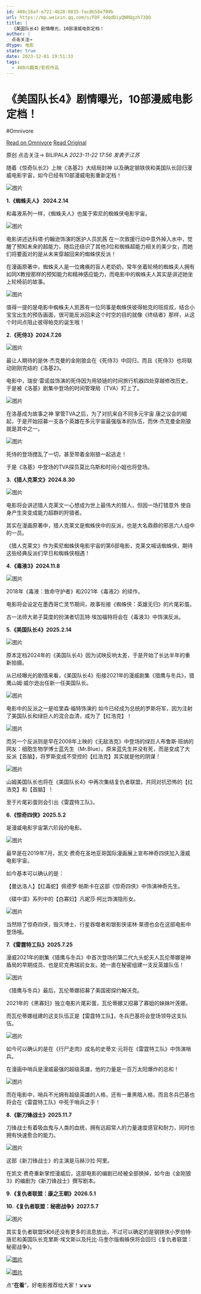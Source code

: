 ```yaml
---
id: 408c16af-e721-4b28-9835-fac8b50e709b
url: https://mp.weixin.qq.com/s/FDF_4dqdDiyQNRQgzh73QQ
title: |
  《美国队长4》剧情曝光，10部漫威电影定档！
author: |
  点击关注→
dtype: 电影
state: true
date: 2023-12-01 19:51:33
tags:
  - 400兴趣类/影视作品
---
```



# 《美国队长4》剧情曝光，10部漫威电影定档！
#Omnivore

[Read on Omnivore](https://omnivore.app/me/https-mp-weixin-qq-com-s-fdf-4-dqd-diy-qnr-qgzh-73-qq-18c25382df7)
[Read Original](https://mp.weixin.qq.com/s/FDF_4dqdDiyQNRQgzh73QQ)

原创  点击关注→  BILIPALA _2023-11-22 17:56_ _发表于江苏_ 

随着《惊奇队长2》上映《洛基2》大结局封神 以及确定钢铁侠和美国队长回归漫威电影宇宙，如今已经有10部漫威电影重新定档！

![图片](https://proxy-prod.omnivore-image-cache.app/0x0,svHA0XGkFO3fUSetyng6QkeI3MqJ8ziwNyyv8gCvq-CI/https://mmbiz.qpic.cn/mmbiz_jpg/AKk1qznxlzfQwW04aicVPbNjeIOBuYNlwevjvQ8f4TyFv3Fz0GDpGseeC8czP0LfYFY4uzSkembfSQTkVibwzBqg/640?wx_fmt=jpeg&from=appmsg)

**1.《蜘蛛夫人》 2024.2.14**

和毒液系列一样，《蜘蛛夫人》也属于索尼的蜘蛛侠电影宇宙。

![图片](https://proxy-prod.omnivore-image-cache.app/0x0,sVmIdNPxd20BeaUDiJq9i3bb-HnZi3zWDkbpQHwSpqpc/https://mmbiz.qpic.cn/mmbiz_jpg/AKk1qznxlzfQwW04aicVPbNjeIOBuYNlw7PVgg8ER5ibk7LlOVNbz5W8HHqBvIHgN8UKugcZxeHVZI5rYLNkT5sg/640?wx_fmt=jpeg&from=appmsg)

电影讲述达科塔·约翰逊饰演的医护人员凯茜 在一次救援行动中意外掉入水中，觉醒了预知未来的超能力，随后还结识了其他3位和蜘蛛超能力相关的美少女，而她们将要面对的是从未来穿越回来的蜘蛛侠反派！

在漫画原著中，蜘蛛夫人是一位瘫痪的盲人老奶奶，常年坐着轮椅的蜘蛛夫人拥有如同X教授那样的预知能力和精神感应能力，而电影中的蜘蛛夫人其实是讲述她坐上轮椅前的故事。

![图片](https://proxy-prod.omnivore-image-cache.app/0x0,s6LKlv7qtRdp0F3_Bee-iRvk-L-F2PUw9jQjy7fP8VIc/https://mmbiz.qpic.cn/mmbiz_jpg/AKk1qznxlzfQwW04aicVPbNjeIOBuYNlwOhubic3kick63egBDCjepHr5g9s19NWsiaibMVhOrJAjNZxytpofdA0CLg/640?wx_fmt=jpeg&from=appmsg)

值得一提的是电影中蜘蛛夫人凯茜有一位同事是蜘蛛侠彼得帕克的班叔叔，结合小宝宝出生的预告画面，很可能反派回来这个时空的目的就像《终结者》那样，从这个时间点阻止彼得帕克的诞生哦！

**2.《死侍3》2024.7.26**

![图片](https://proxy-prod.omnivore-image-cache.app/0x0,sVuahwpb7ShAu7Esepoqd3xXjepHE4Sw8EFx5uh7fJg8/https://mmbiz.qpic.cn/mmbiz_jpg/AKk1qznxlzfQwW04aicVPbNjeIOBuYNlwnwzQSB2QTaYXJ3STibddF1f1U3FeGXFnI6HPwbXeERgicYMTPYYWdJUw/640?wx_fmt=jpeg&from=appmsg)

最让人期待的是休·杰克曼的金刚狼会在《死侍3》中回归，而且《死侍3》也将联动刚刚完结的《洛基2》。

电影中，瑞安·雷诺兹饰演的死侍因为用锁链的时间旅行机器四处穿越修改历史，于是被《洛基》剧集中登场的时间管理局（TVA）盯上了。

![图片](https://proxy-prod.omnivore-image-cache.app/0x0,scNuGRxSijXBPqtAPechyhsQQGl6PK76rxflBxnnT9o8/https://mmbiz.qpic.cn/mmbiz_jpg/AKk1qznxlzfQwW04aicVPbNjeIOBuYNlwdicghfibucvciakmXdicwrX83PgUsvCTOTex8tWL5MUibP3LiaSV8Kx1d49A/640?wx_fmt=jpeg&from=appmsg)

在洛基成为故事之神 掌管TVA之后，为了对抗来自不同多元宇宙 康之议会的崛起，于是开始招募一支各个英雄在多元宇宙最强版本的队伍，而休·杰克曼金刚狼就是其中之一。

![图片](https://proxy-prod.omnivore-image-cache.app/0x0,sjjZmvleIiO7J6FJh6_m0Ks_i5JvzbHcYzQfzhpeDCog/https://mmbiz.qpic.cn/mmbiz_jpg/AKk1qznxlzfQwW04aicVPbNjeIOBuYNlwZJWWGBIdciawjlPyypsagr2YkHYbQicr9spKyIOYkB6E4HJPcoB9QnDA/640?wx_fmt=jpeg&from=appmsg)

死侍的登场搅乱了一切，甚至带着金刚狼一起逃走！

于是《洛基》中登场的TVA探员莫比乌斯和时间小姐也将登场。

**3.《猎人克莱文》2024.8.30**

![图片](https://proxy-prod.omnivore-image-cache.app/0x0,sO3pgbEVFkhjyy0FeYXPEeeSrJjM_HN43_XT5fgMyWYs/https://mmbiz.qpic.cn/mmbiz_jpg/AKk1qznxlzfQwW04aicVPbNjeIOBuYNlw650He3ibgCqPichGKcusgAmUroDqx0poNKhntmvJEHe7f6Ejb3icOh9Sw/640?wx_fmt=jpeg&from=appmsg)

电影将会讲述猎人克莱文一心想成为世上最伟大的猎人，但因一场打猎意外 使自身产生突变成能力超群的狩猎者。

其实在漫画原著中，猎人克莱文是蜘蛛侠中的反派，也是大名鼎鼎的邪恶六人组中的一员。

《猎人克莱文》作为索尼蜘蛛侠电影宇宙的第6部电影，克莱文喊话蜘蛛侠，期待这些经典反派们早日和蜘蛛侠相遇！

**4.《毒液3》2024.11.8**

![图片](https://proxy-prod.omnivore-image-cache.app/0x0,sKMlPT3-CYyA5xLndwEpH_Jk3NXuUhS5hjP2-sSW7Fqs/https://mmbiz.qpic.cn/mmbiz_jpg/AKk1qznxlzfQwW04aicVPbNjeIOBuYNlwF96x3EndeicHEGYDItrEPc9C9ZgVWkaXR7XWSoGrr4y79UyxpH3OUicw/640?wx_fmt=jpeg&from=appmsg)

2018年《毒液：致命守护者》和2021年《毒液2》的续作。

电影将会设定在墨西哥亡灵节期间，故事衔接《蜘蛛侠：英雄无归》的片尾彩蛋。

古一法师大弟子莫度的扮演者切瓦特·埃加福特将会在《毒液3》中饰演反派。

**5.《美国队长4》2025.2.14**

![图片](https://proxy-prod.omnivore-image-cache.app/0x0,sDLSwi3sXa7WNC4r3ZnhIf83DNzIqduilJDgMycFiCZA/https://mmbiz.qpic.cn/mmbiz_jpg/AKk1qznxlzfQwW04aicVPbNjeIOBuYNlwHQZshYlMue08icXOnl3mJLmZhHuLkgIfetTdozIq7a1FXZO9ibsicdvmA/640?wx_fmt=jpeg&from=appmsg)

原本定档2024年的《美国队长4》因为试映反响太差，于是开始了长达半年的重新拍摄。

从已经曝光的剧情来看，《美国队长4》衔接2021年的漫威剧集《猎鹰与冬兵》，猎鹰山姆·威尔逊出任新一任美国队长。

![图片](https://proxy-prod.omnivore-image-cache.app/0x0,s3tqpthkKoIvY8icSXUMotGleLPpUx-f07waGft9ZuUw/https://mmbiz.qpic.cn/mmbiz_jpg/AKk1qznxlzfQwW04aicVPbNjeIOBuYNlwkQMh6Kx7vCkpuSiafIgDPQnX1YR541yJOzEiaJLibpbBJ4G1iaGMvEAlRA/640?wx_fmt=jpeg&from=appmsg)

电影中的反派之一是哈里森·福特饰演的 如今已经成为总统的罗斯将军，因为注射了美国队长和绿巨人的混合血清，成为了【红浩克】！

![图片](https://proxy-prod.omnivore-image-cache.app/0x0,sA3z7jNRVPAgLhs3rikgmMP3G2bbJIjs2XZwfc5IZ8E4/https://mmbiz.qpic.cn/mmbiz_jpg/AKk1qznxlzfQwW04aicVPbNjeIOBuYNlwbicsFugq4iaoRkgibpOOTvQCAHIJibNeseiagydMiaTwjNnvBKn13kO5LSNw/640?wx_fmt=jpeg&from=appmsg)

而另一个反派则是早在2008年上映的《无敌浩克》中登场的绿巨人布鲁斯·班纳的网友：细胞生物学博士蓝先生（Mr.Blue）。原来蓝先生并没有死，而是变成了大反派【首脑】，将罗斯变成不受控的【红浩克】其实就是他的阴谋！

![图片](https://proxy-prod.omnivore-image-cache.app/0x0,soj5uTxKFbAAJsN_RyA-GNJyUa7jCWhDRfIaAupsImz0/https://mmbiz.qpic.cn/mmbiz_jpg/AKk1qznxlzfQwW04aicVPbNjeIOBuYNlwWUrgPMGgmUO4JDIueHq8IQkmo4gbBUusr1zkoQ7gmZkWLFCI0Gz4ibA/640?wx_fmt=jpeg&from=appmsg)

山姆美国队长也将在《美国队长4》中再次集结复仇者联盟，共同对抗恐怖的【红浩克】和【首脑】！

至于片尾彩蛋则会引出《雷霆特工队》。

**6.《惊奇四侠》2025.5.2**

是漫威电影宇宙第六阶段的电影。

![图片](https://proxy-prod.omnivore-image-cache.app/0x0,si4kR1Mz02Fd9MdY-EMG_OPo3k2SyoVQ5AZ-Pop0Txmg/https://mmbiz.qpic.cn/mmbiz_jpg/AKk1qznxlzfQwW04aicVPbNjeIOBuYNlwv75bLLs8gMY5vbia3DffMPlqK5rjMuNJMfD26XiaibFKGmrlALAkEaibPw/640?wx_fmt=jpeg&from=appmsg)

最早是在2019年7月，凯文·费奇在圣地亚哥国际漫画展上宣布神奇四侠加入漫威电影宇宙。

如今基本可以确认的是：

【曼达洛人】【红毒蛇】佩德罗·帕斯卡在这部《惊奇四侠》中饰演神奇先生。

《碟中谍》系列中的【白寡妇】凡妮莎·柯比饰演隐形女。

![图片](https://proxy-prod.omnivore-image-cache.app/0x0,sVhIltDkAmRdaG-Za3CLjF4ZRmXH8oL4tjKSvWFuSYpc/https://mmbiz.qpic.cn/mmbiz_jpg/AKk1qznxlzfQwW04aicVPbNjeIOBuYNlweH7Th8GZbP93OoCiaFPz2rtmSZwaDwSIa0icibcicXrC3lPibICfpkoftRA/640?wx_fmt=jpeg&from=appmsg)

当然除了惊奇四侠，毁灭博士、行星吞噬者和银影侠诺林·莱德也会在这部电影中登场哦。

**7.《雷霆特工队》2025.7.25**

漫威2021年的剧集《猎鹰与冬兵》中首次登场的第二代九头蛇夫人瓦伦蒂娜是神盾局的早期成员、也是尼克弗瑞前女友。她一直在秘密组建一支反英雄队伍！

![图片](https://proxy-prod.omnivore-image-cache.app/0x0,sGWi3LEzws0M1HxUK2j3C4O8-IEIRkzhFGhUMFo0LRXc/https://mmbiz.qpic.cn/mmbiz_jpg/AKk1qznxlzfQwW04aicVPbNjeIOBuYNlwicq8oQUcJ14X9cnz12SicYVGxthNd7BmFZCdTPd6kQLCQayjibGZdsPhg/640?wx_fmt=jpeg&from=appmsg)

《猎鹰与冬兵》最后，瓦伦蒂娜招募了美国密探约翰沃克。

2021年的《黑寡妇》独立电影片尾彩蛋，瓦伦蒂娜又招募了寡姐的妹妹叶莲娜。

而瓦伦蒂娜组建的这支队伍正是【雷霆特工队】，冬兵巴基将会登场领导这支队伍。

![图片](https://proxy-prod.omnivore-image-cache.app/0x0,sZxw5CMRpkKpFhtC5PYe6IiUWtA9a73Dy5hpLzQzsXuk/https://mmbiz.qpic.cn/mmbiz_jpg/AKk1qznxlzfQwW04aicVPbNjeIOBuYNlw0cBejXphIzDqyn0ib2zP2U1uPFq5Q0UYEEUY7vFCqTBCBCDYicREKfbA/640?wx_fmt=jpeg&from=appmsg)

如今可以确认的是在《行尸走肉》成名的史蒂文·元将在《雷霆特工队》中饰演哨兵。

在漫画中哨兵是漫威最强的超级英雄，他的力量是一百万太阳爆炸的总和！

![图片](https://proxy-prod.omnivore-image-cache.app/0x0,sVK3VMayjrctTA3wwqwEdTxbdUYN6PE612ZoT5au5GSs/https://mmbiz.qpic.cn/mmbiz_jpg/AKk1qznxlzfQwW04aicVPbNjeIOBuYNlwEXLW5VSuKgU0ceBnBkBgxpyVYFyK0ziciaMYqq97f9zNrl6JNX8eJicrw/640?wx_fmt=jpeg&from=appmsg)

而在电影中，哨兵不光拥有超级英雄的人格，还有一重黑暗人格，而且冬兵巴基也将会在《雷霆特工队》中死于哨兵之手！

**8.《新刀锋战士》2025.11.7**

刀锋战士有着吸血鬼与人类的血统，拥有远超常人的力量速度感官和耐力，同时也拥有快速愈合的能力。

![图片](https://proxy-prod.omnivore-image-cache.app/0x0,sZjmL3wVHUWKi84BVqUkp7gA_PT2VxEwGwNsBkljrHTQ/https://mmbiz.qpic.cn/mmbiz_jpg/AKk1qznxlzfQwW04aicVPbNjeIOBuYNlwrnS5LhibVPkZ46gt87NysMSGQSSpsb5woqOgRJ3Pg6zqTNMEPoC1ZfQ/640?wx_fmt=jpeg&from=appmsg)

这部《新刀锋战士》的主演是马赫沙拉·阿里。

在凯文·费奇重新掌控漫威后，这部电影的编剧已经被全部换掉，如今由《金刚狼3》的编剧为《新刀锋战士》撰写剧本。

**9.《复仇者联盟：康之王朝》2026.5.1**

**10.《复仇者联盟：秘密战争》2027.5.7**

![图片](https://proxy-prod.omnivore-image-cache.app/0x0,sfCnWVdJRAKQnrg08dg3VtKRY1kk2EO1jmkVTwzQVY7k/https://mmbiz.qpic.cn/mmbiz_jpg/AKk1qznxlzfQwW04aicVPbNjeIOBuYNlwUwyJQHaLX8jYlcb0S4X85EdqSUPRo6h6iaNrASpeMMCmDhxWf7VyrfA/640?wx_fmt=jpeg&from=appmsg)

其实复仇者联盟5和6还没有更多的消息放出，不过可以确定的是钢铁侠小罗伯特·唐尼和美国队长克里斯·埃文斯以及托比·马奎尔版蜘蛛侠将会回归《复仇者联盟：秘密战争》。

[![图片](https://proxy-prod.omnivore-image-cache.app/0x0,spAvjD64UV5mGnau7Gam_VbvVL_FUI1PFsXIxVY31LJk/https://mmbiz.qpic.cn/mmbiz_jpg/AKk1qznxlzfQwW04aicVPbNjeIOBuYNlwfC7TNJQOsuFGm7DtWURsdRLs3etianEW73B8n5prnfJ6wP94TbV6UvQ/640?wx_fmt=jpeg)](http://mp.weixin.qq.com/s?%5F%5Fbiz=MzUyOTMzNjcxNw==&mid=2247485914&idx=1&sn=7a68fb51c3b9082c0d2bad2d7611fa82&chksm=fa63d938cd14502e4367e1eca73204baea37a2b77456c453e4aff96a18494e041056b7f289ae&scene=21#wechat%5Fredirect)  

[![图片](https://proxy-prod.omnivore-image-cache.app/0x0,s_d1GjM7_DjUxbVrVPnitOHFSG_dcMbsIAbazvoIxu6M/https://mmbiz.qpic.cn/mmbiz_jpg/AKk1qznxlzfQwW04aicVPbNjeIOBuYNlwlo9BgicbFwaWeqwtw0JlbMbFEqdT5jgIU4OuXWOGlfHc4m6r6icNvI9A/640?wx_fmt=jpeg)](http://mp.weixin.qq.com/s?%5F%5Fbiz=MzUyOTMzNjcxNw==&mid=2247485941&idx=1&sn=5ba4ca428e375dc453a7f81f21f0e35d&chksm=fa63d917cd14500130a909851fb9eb36c92dd45463658548152caff5222c9397889e5d363b25&scene=21#wechat%5Fredirect)  

点“**在看**”，好电影推荐给大家！**↘↘↘**



